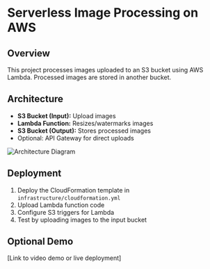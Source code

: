 # Serverless Image Processing on AWS

## Overview
This project processes images uploaded to an S3 bucket using AWS Lambda. Processed images are stored in another bucket.

## Architecture
- **S3 Bucket (Input):** Upload images
- **Lambda Function:** Resizes/watermarks images
- **S3 Bucket (Output):** Stores processed images
- Optional: API Gateway for direct uploads

![Architecture Diagram](docs/architecture-diagram.png)

## Deployment
1. Deploy the CloudFormation template in `infrastructure/cloudformation.yml`
2. Upload Lambda function code
3. Configure S3 triggers for Lambda
4. Test by uploading images to the input bucket

## Optional Demo
[Link to video demo or live deployment]
